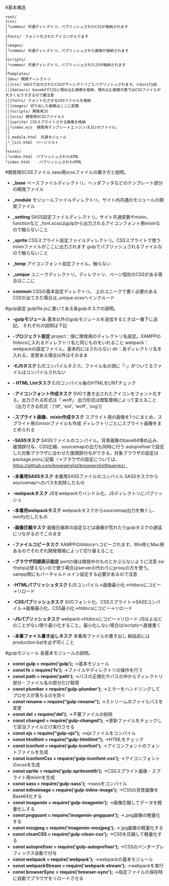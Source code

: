#基本構造

    root/
    ├css/
    │└common/ 共通ディレクトリ。パブリッシュされたCSSが格納されます
    │
    ├fonts/　フォント化されたアイコンが入ります
    │
    ├images/
    │└common/ 共通ディレクトリ。パブリッシュされた画像が格納されます
    │
    ├scripts/
    │└common/ 共通ディレクトリ。パブリッシュされたJSが格納されます
    │
    ├Templates/
    │├dev/ 開発ディレクトリ
    ││├css/ SASSで出力されたCSSがディレクトリごとパブリッシュされます。※minify前
    ││├datauri/ base64でCSSに埋め込む画像を格納。埋め込む画像次第ではCSSファイルが大きくなりすぎるので要注意
    ││├fonts/ フォント化させるSVGファイルを格納
    ││├images/ 切り出した画像はここに配置
    ││├scripts/ 開発用JS
    ││├scss/ 開発用SCSSファイル※
    ││├sprite/ CSSスプライトさせる画像を格納
    ││└index.ejs  開発用テンプレートエンジン(EJS)のファイル。
    ││
    │├_module.html　共通モジュール
    │└_list.html　ページリスト
    │
    ├xxxxx/
    │└index.html　パブリッシュされたHTML
    └index.html    パブリッシュされたHTML



#開発用SCSSファイル
sass用scssファイルの置き方と説明。

* **_base**
ベースファイルディレクトリ。ヘッダフッタなどのテンプレート部分の開発ファイル

* **_module**
モジュールファイルディレクトリ。サイト内共通のモジュールの開発ファイル

* **_setting**
SASS設定ファイルディレクトリ。サイト共通変数やmixin、functionなど
_font.scssはgulpから出力されるアイコンフォント用mixinなので触らないこと

* **_sprite**
CSSスプライト設定ファイルディレクトリ。CSSスプライトで使うmixinファイルがここに出力されます
gulpでパブリッシュされるファイルなので触らないこと

* **_temp**
アイコンフォント設定ファイル。触らない

* **_unique**
ユニークディレクトリ。ディレクトリ、ページ個別のCSSがある場合はここに

* **common**
CSSの基本設定ディレクトリ。
上のユニークで書く必要のあるCSSが出てきた場合は_unique.scssへインクルード



#gulp設定
gulpfile.jsに書いてある各gulpタスクの説明。

* **-gulpモジュール**
基本以外のgulpモジュールを追加するときは一番下に追記。
それぞれの説明は下記

* **-プロジェクト設定**
project：値に開発用のディレクトリ名設定。XAMPPのhtdocsに入れるディレクトリ名と同じものをいれること
webpack：webpackの設定ファイル。基本的にはさわらない
dir：各ディレクトリ名を入れる。変更ある場合以外はそのまま

* **-EJSタスク**
EJSコンパイルタスク。ファイル名の頭に「-」がついてるファイルはコンパイルされない

* **- HTML Lintタスク**
EJSコンパイル後のHTMLをLINTチェック

* **-アイコンフォント作成タスク**
SVGで書き出されたアイコンをフォント化する。出力される形式は「.woff」
出力形式は閲覧環境によって変えること（出力できる形式：['ttf', 'eot', 'woff', 'svg']）

* **-スプライト画像、mixin作成タスク**
スプライト用の画像を1つにまとめ、スプライト用のmixinファイルも作成
ディレクトリごとにスプライト画像をまとめられる

* **-SASSタスク**
SASSファイルのコンパイル。背景画像のbase64埋め込み、接頭辞付与、CSS圧縮、sourcemapの出力も同時に行う
autoprefixerで設定した対象ブラウザに合わせた接頭辞付与ができる。対象ブラウザの設定はpackage.jsonに記載（→ブラウザの設定については、https://github.com/browserslist/browserslist#queries）

* **-本番用SASSタスク**
本番用SASSファイルのコンパイル
SASSタスクからsourcemapへのパスを削除したもの

* **-webpackタスク**
JSをwebpackでバンドル化、JSディレクトリにパブリッシュ

* **-本番用webpackタスク**
webpackタスクからsourcemap出力を無くし、minify化したもの

* **-画像圧縮タスク**
画像圧縮率の設定などは画像が荒れたりgulpタスクの遅延につながるのでこのまま

* **-ファイルコピータスク**
XAMPPのhtdocsへコピーされます。Win用とMac用あるのでそれぞれ開発環境によって切り替えること

* **-ブラウザ同期表示設定**
portの値は開発中のものとかぶらないように注意
ssiやphpは使えないので使う場合はserverの代わりにproxyの方を使う。xampp側にもバーチャルドメイン設定する必要があるので注意

* **-HTMLパブリッシュタスク**
EJSコンパイル→画像最小化→htdocsにコピー→リロード

* **-CSSパブリッシュタスク**
SVGフォント化、CSSスプライト→SASSコンパイル→画像最小化、CSS最小化→htdocsにコピー→リロード

* **-JSパブリッシュタスク**
webpack→htdocsにコピー→リロード
JSはよほどのことがない限り最小化すること。最小化しない場合は/scriptsへ直接書く

* **-本番ファイル書き出しタスク**
本番用ファイルの書き出し
納品前にはproduction.batを必ず叩くこと



#gulpモジュール
各基本モジュールの説明。

* **const gulp = require('gulp');** →基本モジュール
* **const fs = require('fs');** →ファイルやディレクトリの操作を行う
* **const path = require('path');** →パスの正規化やパスの中からディレクトリ部分・ファイル名の部分だけ取得
* **const plumber = require('gulp-plumber');** →エラーをハンドリングしてプロセスが落ちるのを防ぐ
* **const rename = require("gulp-rename");** →ストリームのファイルパスを変更
* **const del = require('del');** →不要ファイルの削除
* **const changed = require('gulp-changed');** →更新ファイルをチェックして該当ファイルだけ実行させる
* **const ejs = require("gulp-ejs");** →ejsファイルをコンパイル
* **const htmlhint = require("gulp-htmlhint");** →HTMLをチェック
* **const iconfont = require('gulp-iconfont');** →アイコンフォントのフォントファイルを生成
* **const iconfontCss = require('gulp-iconfont-css');** →アイコンフォントのscssを生成
* **const sprite = require('gulp.spritesmith');** →CSSスプライト画像・スプライト用mixinを生成
* **const sass = require('gulp-sass');** →sassをコンパイル
* **const inlineimage = require('gulp-inline-image');** →CSSの背景画像をBase64化する
* **const imagemin = require('gulp-imagemin');** →画像圧縮してデータを軽量化しする
* **const pngquant = require('imagemin-pngquant');** →.png画像の軽量化する
* **const mozjpeg  = require('imagemin-mozjpeg');** →.jpg画像の軽量化する
* **const cleanCSS = require('gulp-clean-css');** →CSSを圧縮して軽量化する
* **const autoprefixer = require('gulp-autoprefixer');** →CSSのベンダープレフィックス自動で付与
* **const webpack = require('webpack');** →webpackの基本モジュール
* **const webpackStream = require('webpack-stream');** →webpackを実行
* **const browserSync = require('browser-sync');** →指定ファイルの保存時に自動でブラウザをリロードさせる